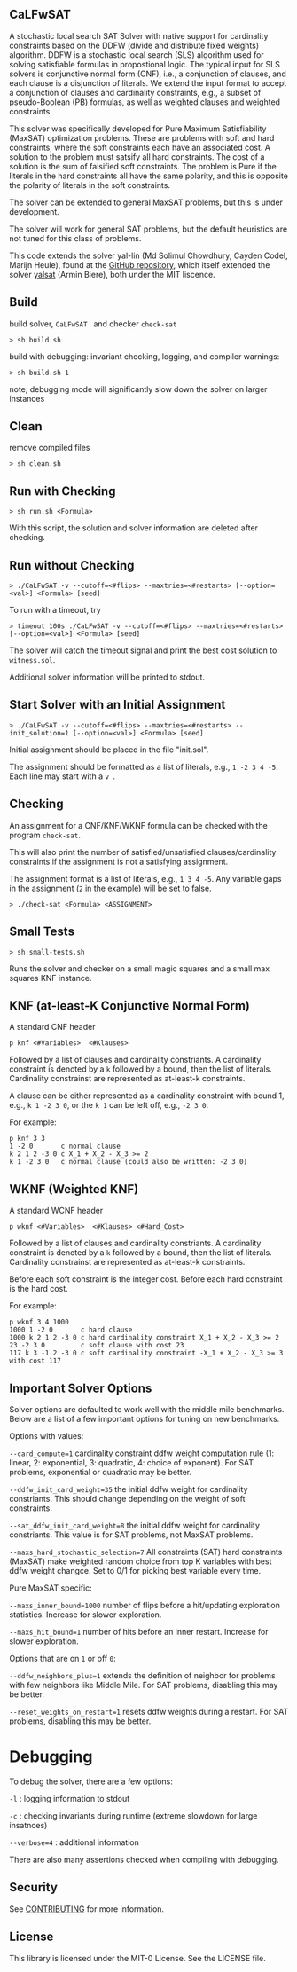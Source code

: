 ## CaLFwSAT

A stochastic local search SAT Solver with native support for cardinality constraints based on the DDFW (divide and distribute fixed weights) algorithm.
DDFW is a stochastic local search (SLS) algorithm used for solving satisfiable formulas in propostional logic. The typical input for SLS solvers is conjunctive normal form (CNF), i.e., a conjunction of clauses, and each clause is a disjunction of literals. We extend the input format to accept a conjunction of clauses and cardinality constraints, e.g., a subset of pseudo-Boolean (PB) formulas, as well as weighted clauses and weighted constraints.

This solver was specifically developed for Pure Maximum Satisfiability (MaxSAT) optimization problems. These are problems with soft and hard constraints, where the soft constraints each have an associated cost. A solution to the problem must satsify all hard constraints. The cost of a solution is the sum of falsified soft constraints. The problem is Pure if the literals in the hard constraints all have the same polarity, and this is opposite the polarity of literals in the soft constraints.

The solver can be extended to general MaxSAT problems, but this is under development.

The solver will work for general SAT problems, but the default heuristics are not tuned for this class of problems.


This code extends the solver yal-lin (Md Solimul Chowdhury, Cayden Codel, Marijn Heule), found at the [GitHub repository](https://github.com/solimul/yal-lin), which itself extended the solver [yalsat](https://github.com/arminbiere/yalsat) (Armin Biere), both under the MIT liscence.

## Build

build solver, `CaLFwSAT ` and checker `check-sat`

`> sh build.sh`

build with debugging: invariant checking, logging, and compiler warnings:

`> sh build.sh 1`

note, debugging mode will significantly slow down the solver on larger instances

## Clean

remove compiled files

`> sh clean.sh`

## Run with Checking

`> sh run.sh <Formula>`

With this script, the solution and solver information are deleted after checking.

## Run without Checking

`> ./CaLFwSAT -v --cutoff=<#flips> --maxtries=<#restarts> [--option=<val>] <Formula> [seed]`

To run with a timeout, try

`> timeout 100s ./CaLFwSAT -v --cutoff=<#flips> --maxtries=<#restarts> [--option=<val>] <Formula> [seed]`

The solver will catch the timeout signal and print the best cost solution to `witness.sol`.

Additional solver information will be printed to stdout.

## Start Solver with an Initial Assignment

`> ./CaLFwSAT -v --cutoff=<#flips> --maxtries=<#restarts> --init_solution=1 [--option=<val>] <Formula> [seed]`

Initial assignment should be placed in the file "init.sol".

The assignment should be formatted as a list of literals, e.g., `1 -2 3 4 -5`. Each line may start with a `v `.

## Checking

An assignment for a CNF/KNF/WKNF formula can be checked with the program `check-sat`.

This will also print the number of satisfied/unsatisfied clauses/cardinality constraints if the assignment is not a satisfying assignment.

The assignment format is a list of literals, e.g., `1 3 4 -5`. Any variable gaps in the assignment (`2` in the example) will be set to false.
 
`> ./check-sat <Formula> <ASSIGNMENT>`

## Small Tests

`> sh small-tests.sh`

Runs the solver and checker on a small magic squares 
and a small max squares KNF instance.

## KNF (at-least-K Conjunctive Normal Form)

A standard CNF header

`p knf <#Variables>  <#Klauses>`

Followed by a list of clauses and cardinality constriants.
A cardinality constraint is denoted by a `k` followed by a bound, then the list of literals. Cardinality constrainst are represented as at-least-k constraints.

A clause can be either represented as a cardinality constraint with bound 1, e.g., `k 1 -2 3 0`, or the `k 1` can be left off, e.g., `-2 3 0`. 

For example:

```
p knf 3 3
1 -2 0       c normal clause
k 2 1 2 -3 0 c X_1 + X_2 - X_3 >= 2
k 1 -2 3 0   c normal clause (could also be written: -2 3 0)
```

## WKNF (Weighted KNF)

A standard WCNF header

`p wknf <#Variables>  <#Klauses> <#Hard_Cost>`

Followed by a list of clauses and cardinality constriants.
A cardinality constraint is denoted by a `k` followed by a bound, then the list of literals. Cardinality constrainst are represented as at-least-k constraints.

Before each soft constraint is the integer cost.
Before each hard constraint is the hard cost.

For example:

```
p wknf 3 4 1000
1000 1 -2 0       c hard clause
1000 k 2 1 2 -3 0 c hard cardinality constraint X_1 + X_2 - X_3 >= 2
23 -2 3 0         c soft clause with cost 23
117 k 3 -1 2 -3 0 c soft cardinality constraint -X_1 + X_2 - X_3 >= 3 with cost 117
```

## Important Solver Options

Solver options are defaulted to work well with the middle mile benchmarks.
Below are a list of a few important options for tuning on new benchmarks.

Options with values:

`--card_compute=1` cardinality constraint ddfw weight computation rule (1: linear, 2: exponential, 3: quadratic, 4: choice of exponent). For SAT problems, exponential or quadratic may be better.

`--ddfw_init_card_weight=35` the initial ddfw weight for cardinality constriants. This should change depending on the weight of soft constraints.

`--sat_ddfw_init_card_weight=8` the initial ddfw weight for cardinality constriants. This value is for SAT problems, not MaxSAT problems.

`--maxs_hard_stochastic_selection=7` All constraints (SAT) hard constraints (MaxSAT) make weighted random choice from top K variables with best ddfw weight changce. Set to 0/1 for picking best variable every time.

Pure MaxSAT specific:

`--maxs_inner_bound=1000` number of flips before a hit/updating exploration statistics. Increase for slower exploration.

`--maxs_hit_bound=1` number of hits before an inner restart. Increase for slower exploration.


Options that are on `1` or off `0`:

`--ddfw_neighbors_plus=1` extends the definition of neighbor for problems with few neighbors like Middle Mile. For SAT problems, disabling this may be better.

`--reset_weights_on_restart=1` resets ddfw weights during a restart. For SAT problems, disabling this may be better.

# Debugging

To debug the solver, there are a few options:

`-l` : logging information to stdout

`-c` : checking invariants during runtime (extreme slowdown for large insatnces)

`--verbose=4` : additional information

There are also many assertions checked when compiling with debugging.

## Security

See [CONTRIBUTING](CONTRIBUTING.md#security-issue-notifications) for more information.

## License

This library is licensed under the MIT-0 License. See the LICENSE file.

